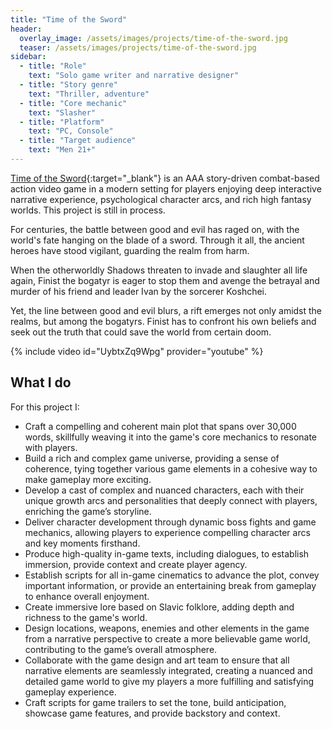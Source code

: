 ```yaml
---
title: "Time of the Sword"
header:
  overlay_image: /assets/images/projects/time-of-the-sword.jpg
  teaser: /assets/images/projects/time-of-the-sword.jpg
sidebar:
  - title: "Role"
    text: "Solo game writer and narrative designer"
  - title: "Story genre"
    text: "Thriller, adventure"
  - title: "Core mechanic"
    text: "Slasher"
  - title: "Platform"
    text: "PC, Console"
  - title: "Target audience"
    text: "Men 21+"
---
```


[Time of the Sword](https://timeofthesword.com/about){:target="\_blank"} is an AAA story-driven combat-based action video game in a modern setting for players enjoying deep interactive narrative experience, psychological character arcs, and rich high fantasy worlds. This project is still in process.

For centuries, the battle between good and evil has raged on, with the world's fate hanging on the blade of a sword. Through it all, the ancient heroes have stood vigilant, guarding the realm from harm.

When the otherworldly Shadows threaten to invade and slaughter all life again, Finist the bogatyr is eager to stop them and avenge the betrayal and murder of his friend and leader Ivan by the sorcerer Koshchei.

Yet, the line between good and evil blurs, a rift emerges not only amidst the realms, but among the bogatyrs. Finist has to confront his own beliefs and seek out the truth that could save the world from certain doom.

{% include video id="UybtxZq9Wpg" provider="youtube" %}

## What I do

For this project I:

- Craft a compelling and coherent main plot that spans over 30,000 words, skillfully weaving it into the game's core mechanics to resonate with players.
- Build a rich and complex game universe, providing a sense of coherence, tying together various game elements in a cohesive way to make gameplay more exciting.
- Develop a cast of complex and nuanced characters, each with their unique growth arcs and personalities that deeply connect with players, enriching the game’s storyline.
- Deliver character development through dynamic boss fights and game mechanics, allowing players to experience compelling character arcs and key moments firsthand.
- Produce high-quality in-game texts, including dialogues, to establish immersion, provide context and create player agency.
- Establish scripts for all in-game cinematics to advance the plot, convey important information, or provide an entertaining break from gameplay to enhance overall enjoyment.
- Create immersive lore based on Slavic folklore, adding depth and richness to the game's world.
- Design locations, weapons, enemies and other elements in the game from a narrative perspective to create a more believable game world, contributing to the game’s overall atmosphere.
- Collaborate with the game design and art team to ensure that all narrative elements are seamlessly integrated, creating a nuanced and detailed game world to give my players a more fulfilling and satisfying gameplay experience.
- Craft scripts for game trailers to set the tone, build anticipation, showcase game features, and provide backstory and context.
